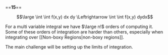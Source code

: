 ==**15**==

$$\large \int \int f(x,y) dx dy \Leftrightarrow \int \int f(x,y) dydx$$

For a multi variable integral we have $\large n!$ orders of computing it.
Some of these orders of integration are harder than others, especially when integrating over [[Non-boxy Regions|non-boxy regions]].

The main challenge will be setting up the limits of integration.